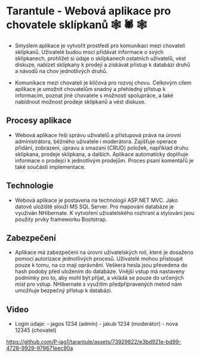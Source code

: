 # Tarantule - Webová aplikace pro chovatele sklípkanů :spider_web: :spider: :spider_web:

- Smyslem aplikace je vytvořit prostředí pro komunikaci mezi chovateli sklípkanů. Uživatelé budou moci přidávat informace o svých sklípkanech, prohlížet si údaje o sklípkanech ostatních uživatelů, vést diskuze, nabízet sklípkany k prodeji a získávat přístup k databázi druhů a návodů na chov jednotlivých druhů.

- Komunikace mezi chovateli je klíčová pro rozvoj chovu. Celkovým cílem aplikace je umožnit chovatelům snadný a přehledný přístup k informacím, poznat jiné chovatele s možností spolupráce, a také nabídnout možnost prodeje sklípkanů a vést diskuse.

## Procesy aplikace

- Webová aplikace řeší správu uživatelů a přístupová práva na úrovni administrátora, běžného uživatele i moderátora. Zajišťuje operace přidání, zobrazení, úpravu a smazaní (CRUD) položek, například druhu sklípkana, prodeje sklípkana, a dalších. Aplikace automaticky doplňuje informace o prodejci k jednotlivým prodejům. Proces psaní komentářů je také součástí implementace.

## Technologie

- Webová aplikace je postavena na technologii ASP.NET MVC. Jako datové uložiště slouží MS SQL Server. Pro mapování databáze je využíván NHibernate. K vytvoření uživatelského rozhraní a stylování jsou použity prvky frameworku Bootstrap.

## Zabezpečení

- Aplikace má zabezpečení na úrovni uživatelských rolí, které je dosaženo pomocí autorizace jednotlivých procesů. Uživatelé mohou přistoupit pouze k tomu, na co mají oprávnění. Veškerá hesla jsou převedena do hash podoby před uložením do databáze. Vnější vstup má nastaveny podmínky pro to, aby mohl být přijat, a vkládá se pouze do určených míst pro vstup. NHibernate s využitím předpřipravených metod nám umožňuje bezpečný přístup k databázi.

## Video

- Login údaje: - jagos 1234 (admin)
               - jakub 1234 (moderátor)
               - nova 12345 (chovatel)


  

https://github.com/P-jag1/tarantule/assets/73929822/e3bd921e-bd99-4728-9929-979671eec90a







